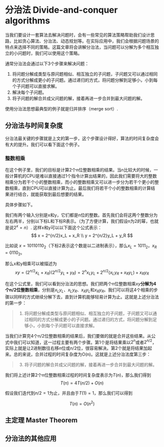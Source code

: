 # 分治法 Divide-and-conquer algorithms

当我们要设计一套算法去解决问题时，会有一些常见的算法策略帮助我们设计思路，比如贪心算法、分治法、动态规划等。在实际应用中，我们会根据问题场景的特点来选择不同的策略。这篇文章将会讲解分治法，当问题可以分解为多个相互独立的小问题时，我们可以使用这个策略。

通常分治法会通过以下3个步骤来解决问题：
1. 将问题分解成类型与原问题相似、相互独立的子问题，子问题又可以通过相同的方式分解成更小的子问题。通过递归的方式，将问题分解到足够小，小到每个子问题可以直接求解。
2. 解决每个子问题。
3. 将子问题的解合并成父问题的解，接着再进一步合并到最大问题的解。

使用分治法思想最典型的例子就是归并排序（merge sort）.

## 分治法与时间复杂度

分治法最关键的步骤就是上文的第一步，这个步骤设计得好，算法的时间复杂度会有大的提升。我们可以看下面这个例子。

### 整数相乘

在这个例子里，我们的目标是计算2个n位整数相乘的结果。当n比较大的时候，一般计算机的CPU是难以直接通过1个指令计算出结果的，因此我们需要将大的整数相乘分为若干个小的整数相乘，而小的整数相乘又可以进一步分为若干个更小的整数相乘，直到CPU可以直接计算为止。最后我们将若干个小的整数相乘的计算结果进行结合，就能获取到最后想要的结果。

具体步骤如下。

我们有两个输入分别是x和y，它们都是n位的整数。首先我们会将这两个整数分为左右两半，分别以下标L和下标R表示。（为了方便计算，我们假设n为2的幂，也就是说$2^x = n$）. 这样x和y可以以下面这个公式表示：
$$ x = 2^{n/2}x_L + x_R \\ y = 2^{n/2}y_L + y_R $$

比如说 $x=10110110_2$（下标2表示这个数是以二进制表示），那么$x_L=1011_2$，$x_R=0110_2$。

那么x和y相乘可以被描述为
$$ xy = (2^{n/2}x_L + x_R)(2^{n/2}y_L + y_R) = 2^nx_Ly_L + 2^{n/2}(x_Ly_R + x_Ry_L) + x_Ry_R $$

在这个公式里，我们可以看到分治法的思想。我们把两个n位整数相乘$xy$**分解为4个n/2位整数相乘**，分别是$x_Ly_L$、$x_Ly_R$、$x_Ry_L$和$x_Ry_R$。我们可以将这4个相乘的步骤以同样的方式继续分解下去，直到计算机能够轻易计算为止。这就是上述分治法的第一步：

> 1. 将问题分解成类型与原问题相似、相互独立的子问题，子问题又可以通过相同的方式分解成更小的子问题。通过递归的方式，将问题分解到足够小，小到每个子问题可以直接求解。

当我们计算完4个n/2位整数相乘的结果后，我们要做的就是合并这些结果。从公式中我们可以知道，这一过程主要有两个步骤。第1个是将结果乘以$2^n$或者$2^{n/2}$，实际上就是让2进制数往右移$n$位或${n/2}$位，很容易解决。第2个就是将结果加起来。总的来说，合并过程的时间复杂度为O(n)。这就是上述分治法度第三步：

> 3. 将子问题的解合并成父问题的解，接着再进一步合并到最大问题的解。

我们将上述计算2个n位整数相乘过程的时间复杂度表示为$T(n)$，那么我们得到
$$ T(n) = 4T(n/2) + O(n) $$

假设我们迭代到$n/2=1$为止，并且由于$T(1)=1$，那么我们可以得到

$$ T(n) = O(n^2) $$


## 主定理 Master Theorem


## 分治法的其他应用